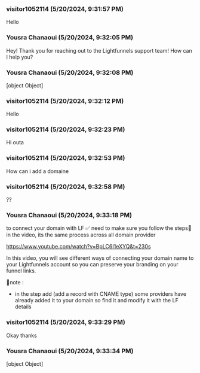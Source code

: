 ### visitor1052114 (5/20/2024, 9:31:57 PM)

Hello

### Yousra Chanaoui (5/20/2024, 9:32:05 PM)

Hey!
Thank you for reaching out to the Lightfunnels support team! How can I help you?

### Yousra Chanaoui (5/20/2024, 9:32:08 PM)

[object Object]

### visitor1052114 (5/20/2024, 9:32:12 PM)

Hello

### visitor1052114 (5/20/2024, 9:32:23 PM)

Hi outa

### visitor1052114 (5/20/2024, 9:32:53 PM)

How can i add a domaine

### visitor1052114 (5/20/2024, 9:32:58 PM)

??

### Yousra Chanaoui (5/20/2024, 9:33:18 PM)

to connect your domain with LF ✅  need to make sure you follow the steps📝 in the video, its the same process across all domain provider 

https://www.youtube.com/watch?v=BpLC6I1eXYQ&t=230s

In this video, you will see different ways of connecting your domain name to your Lightfunnels account so you can preserve your branding on your funnel links.

📒note :
* in the step add (add a record with CNAME type) some providers have already added it to your domain so find it and modify it with the LF details

### visitor1052114 (5/20/2024, 9:33:29 PM)

Okay thanks

### Yousra Chanaoui (5/20/2024, 9:33:34 PM)

[object Object]
